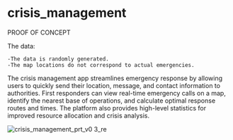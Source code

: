 # crisis_management


PROOF OF CONCEPT

The data:

    -The data is randomly generated.
    -The map locations do not correspond to actual emergencies.

The crisis management app streamlines emergency response by allowing users to quickly send their location, message, and contact information to authorities. First responders can view real-time emergency calls on a map, identify the nearest base of operations, and calculate optimal response routes and times. The platform also provides high-level statistics for improved resource allocation and crisis analysis.


![crisis_management_prt_v0 3_re](https://github.com/user-attachments/assets/c3246e5b-5c08-4a36-8b80-56d74f6ec4ef)

